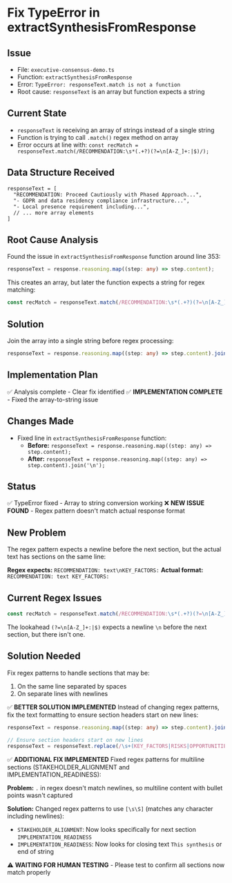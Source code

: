 # Fix TypeError in extractSynthesisFromResponse

## Issue
- File: `executive-consensus-demo.ts`
- Function: `extractSynthesisFromResponse`
- Error: `TypeError: responseText.match is not a function`
- Root cause: `responseText` is an array but function expects a string

## Current State
- `responseText` is receiving an array of strings instead of a single string
- Function is trying to call `.match()` regex method on array
- Error occurs at line with: `const recMatch = responseText.match(/RECOMMENDATION:\s*(.+?)(?=\n[A-Z_]+:|$)/);`

## Data Structure Received
```
responseText = [
  "RECOMMENDATION: Proceed Cautiously with Phased Approach...",
  "- GDPR and data residency compliance infrastructure...",
  "- Local presence requirement including...",
  // ... more array elements
]
```

## Root Cause Analysis
Found the issue in `extractSynthesisFromResponse` function around line 353:

```typescript
responseText = response.reasoning.map((step: any) => step.content);
```

This creates an array, but later the function expects a string for regex matching:
```typescript
const recMatch = responseText.match(/RECOMMENDATION:\s*(.+?)(?=\n[A-Z_]+:|$)/);
```

## Solution
Join the array into a single string before regex processing:
```typescript
responseText = response.reasoning.map((step: any) => step.content).join('\n');
```

## Implementation Plan
✅ Analysis complete - Clear fix identified
✅ **IMPLEMENTATION COMPLETE** - Fixed the array-to-string issue

## Changes Made
- Fixed line in `extractSynthesisFromResponse` function:
  - **Before:** `responseText = response.reasoning.map((step: any) => step.content);`
  - **After:** `responseText = response.reasoning.map((step: any) => step.content).join('\n');`

## Status
✅ TypeError fixed - Array to string conversion working
❌ **NEW ISSUE FOUND** - Regex pattern doesn't match actual response format

## New Problem
The regex pattern expects a newline before the next section, but the actual text has sections on the same line:

**Regex expects:** `RECOMMENDATION: text\nKEY_FACTORS:`
**Actual format:** `RECOMMENDATION: text KEY_FACTORS:`

## Current Regex Issues
```typescript
const recMatch = responseText.match(/RECOMMENDATION:\s*(.+?)(?=\n[A-Z_]+:|$)/);
```

The lookahead `(?=\n[A-Z_]+:|$)` expects a newline `\n` before the next section, but there isn't one.

## Solution Needed
Fix regex patterns to handle sections that may be:
1. On the same line separated by spaces
2. On separate lines with newlines

✅ **BETTER SOLUTION IMPLEMENTED**
Instead of changing regex patterns, fix the text formatting to ensure section headers start on new lines:

```typescript
responseText = response.reasoning.map((step: any) => step.content).join('\n');

// Ensure section headers start on new lines  
responseText = responseText.replace(/\s+(KEY_FACTORS|RISKS|OPPORTUNITIES|FINANCIAL_IMPACT|STAKEHOLDER_ALIGNMENT|IMPLEMENTATION_READINESS):/g, '\n$1:');
```

✅ **ADDITIONAL FIX IMPLEMENTED**
Fixed regex patterns for multiline sections (STAKEHOLDER_ALIGNMENT and IMPLEMENTATION_READINESS):

**Problem:** `.` in regex doesn't match newlines, so multiline content with bullet points wasn't captured

**Solution:** Changed regex patterns to use `[\s\S]` (matches any character including newlines):
- `STAKEHOLDER_ALIGNMENT`: Now looks specifically for next section `IMPLEMENTATION_READINESS`
- `IMPLEMENTATION_READINESS`: Now looks for closing text `This synthesis` or end of string

⚠️ **WAITING FOR HUMAN TESTING** - Please test to confirm all sections now match properly
